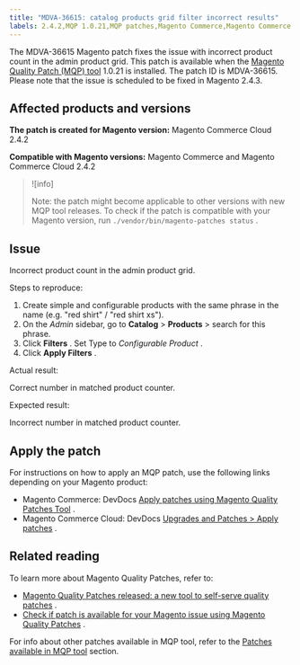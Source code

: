 ```yaml
---
title: "MDVA-36615: catalog products grid filter incorrect results"
labels: 2.4.2,MQP 1.0.21,MQP patches,Magento Commerce,Magento Commerce Cloud,Product Grid,catalog,configurable product,search,support tools
---
```


The MDVA-36615 Magento patch fixes the issue with incorrect product count in the admin product grid. This patch is available when the [Magento Quality Patch (MQP) tool](https://support.magento.com/hc/en-us/articles/360047139492) 1.0.21 is installed. The patch ID is MDVA-36615. Please note that the issue is scheduled to be fixed in Magento 2.4.3.

## Affected products and versions

 **The patch is created for Magento version:** Magento Commerce Cloud 2.4.2

 **Compatible with Magento versions:** Magento Commerce and Magento Commerce Cloud 2.4.2

>![info]
>
>Note: the patch might become applicable to other versions with new MQP tool releases. To check if the patch is compatible with your Magento version, run `./vendor/bin/magento-patches status` .

## Issue

Incorrect product count in the admin product grid.

 <span class="wysiwyg-underline">Steps to reproduce:</span> 

1. Create simple and configurable products with the same phrase in the name (e.g. "red shirt" / "red shirt xs").
1. On the *Admin* sidebar, go to **Catalog** > **Products** > search for this phrase.
1. Click **Filters** . Set Type to *Configurable Product* .
1. Click **Apply Filters** .

 <span class="wysiwyg-underline">Actual result:</span> 

Correct number in matched product counter.

 <span class="wysiwyg-underline">Expected result:</span> 

Incorrect number in matched product counter.

## Apply the patch

For instructions on how to apply an MQP patch, use the following links depending on your Magento product:

* Magento Commerce: DevDocs [Apply patches using Magento Quality Patches Tool](https://devdocs.magento.com/guides/v2.4/comp-mgr/patching/mqp.html) .
* Magento Commerce Cloud: DevDocs [Upgrades and Patches > Apply patches](https://devdocs.magento.com/cloud/project/project-patch.html) .

## Related reading

To learn more about Magento Quality Patches, refer to:

* [Magento Quality Patches released: a new tool to self-serve quality patches](https://support.magento.com/hc/en-us/articles/360047139492) .
* [Check if patch is available for your Magento issue using Magento Quality Patches](https://support.magento.com/hc/en-us/articles/360047125252) .

For info about other patches available in MQP tool, refer to the [Patches available in MQP tool](https://support.magento.com/hc/en-us/sections/360010506631-Patches-available-in-MQP-tool-) section.